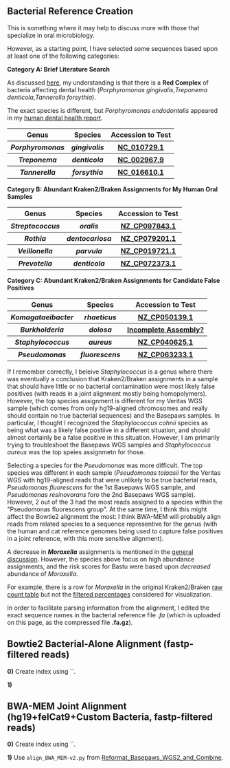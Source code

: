 ## Bacterial Reference Creation

This is something where it may help to discuss more with those that specialize in oral microbiology.

However, as a starting point, I have selected some sequences based upon at least one of the following categories:

**Category A: Brief Literature Search**

As discussed [here](https://github.com/cwarden45/Bastu_Cat_Genome/discussions/1), my understanding is that there is a **Red Complex** of bacteria affecting dental health (*Porphyromonas gingivalis*,*Treponema denticola*,*Tannerella forsythia*).

The exact species is different, but *Porphyromonas endodontalis* appeared in my [human dental health report](https://github.com/cwarden45/Bastu_Cat_Genome/discussions/1#discussioncomment-4082391).

<table>
  <tbody>
    <tr>
    	<th align="center">Genus</th>
	<th align="center">Species</th>
	 <th align="center">Accession to Test</th>
    </tr>
     <tr>
      <th align="center"><i>Porphyromonas</i></th>
      <th align="center"><i>gingivalis</i></th>
      <th align="center"><a href="https://www.ncbi.nlm.nih.gov/nuccore/NC_010729.1/">NC_010729.1</a></th>
    </tr>
     <tr>
      <th align="center"><i>Treponema</i></th>
      <th align="center"><i>denticola</i></th>
      <th align="center"><a href="https://www.ncbi.nlm.nih.gov/nuccore/NC_002967.9/">NC_002967.9</a></th>
    </tr>
     <tr>
      <th align="center"><i>Tannerella</i></th>
      <th align="center"><i>forsythia</i></th>
      <th align="center"><a href="https://www.ncbi.nlm.nih.gov/nuccore/NC_016610.1/">NC_016610.1</a></th>
    </tr>
</tbody>
</table>

**Category B: Abundant Kraken2/Braken Assignments for My Human Oral Samples**

<table>
  <tbody>
    <tr>
    	<th align="center">Genus</th>
	<th align="center">Species</th>
	 <th align="center">Accession to Test</th>
    </tr>
     <tr>
      <th align="center"><i>Streptococcus</i></th>
      <th align="center"><i>oralis</i></th>
      <th align="center"><a href="https://www.ncbi.nlm.nih.gov/nuccore/NZ_CP097843.1">NZ_CP097843.1</a></th>
    </tr>
     <tr>
      <th align="center"><i>Rothia</i></th>
      <th align="center"><i>dentocariosa</i></th>
      <th align="center"><a href="https://www.ncbi.nlm.nih.gov/nuccore/NZ_CP079201.1">NZ_CP079201.1</a></th>
    </tr>
      <tr>
      <th align="center"><i>Veillonella</i></th>
      <th align="center"><i>parvula</i></th>
      <th align="center"><a href="https://www.ncbi.nlm.nih.gov/nuccore/NZ_CP019721.1">NZ_CP019721.1</a</th>
    </tr>
      <tr>
      <th align="center"><i>Prevotella</i></th>
      <th align="center"><i>denticola</i></th>
      <th align="center"><a href="https://www.ncbi.nlm.nih.gov/nuccore/NZ_CP072373.1">NZ_CP072373.1</a</th>
    </tr>
</tbody>
</table>

**Category C: Abundant Kraken2/Braken Assignments for Candidate False Positives**

<table>
  <tbody>
    <tr>
    	<th align="center">Genus</th>
	<th align="center">Species</th>
	 <th align="center">Accession to Test</th>
    </tr>
     <tr>
      <th align="center"><i>Komagataeibacter</i></th>
      <th align="center"><i>rhaeticus</i></th>
      <th align="center"><a href="https://www.ncbi.nlm.nih.gov/nuccore/NZ_CP050139.1">NZ_CP050139.1</a></th>
    </tr>
     <tr>
      <th align="center"><i>Burkholderia</i></th>
      <th align="center"><i>dolosa</i></th>
      <th align="center"><a href="https://www.ncbi.nlm.nih.gov/nuccore/NZ_JAJFOB000000000.1">Incomplete Assembly?</a></th>
    </tr>
     <tr>
      <th align="center"><i>Staphylococcus</i></th>
      <th align="center"><i>aureus</i></th>
      <th align="center"><a href="https://www.ncbi.nlm.nih.gov/nuccore/NZ_CP040625.1">NZ_CP040625.1</a></th>
    </tr>
     <tr>
      <th align="center"><i>Pseudomonas</i></th>
      <th align="center"><i>fluorescens</i></th>
      <th align="center"><a href="https://www.ncbi.nlm.nih.gov/nuccore/NZ_CP063233.1">NZ_CP063233.1</a></th>
    </tr>
</tbody>
</table>
	  
If I remember correctly, I beleive *Staphylococcus* is a genus where there was eventually a conclusion that Kraken2/Braken assignments in a sample that should have little or no bacterial contamination were most likely false positives (with reads in a joint alignment mostly being homopolymers).  However, the top species assignment is different for my Veritas WGS sample (which comes from only hg19-aligned chromosomes and really should contain no true bacterial sequences) and the Basepaws samples.  In particular, I thought I recognized the *Staphylococcus cohnii* species as being what was a likely false postiive in a different situation, and should almost certainly be a false positive in this situation.  However, I am primarily trying to troubleshoot the Basepaws WGS samples and *Staphylococcus aureus* was the top speies assignmetn for those.
	  
Selecting a species for the *Pseudomonas* was more difficult.  The top species was different in each sample (*Pseudomonas tolaasii* for the Veritas WGS with hg19-aligned reads that were unlikely to be true bacterial reads, *Pseudomonas fluorescens* for the 1st Basepaws WGS sample, and *Pseudomonas resinovorans* foro the 2nd Basepaws WGS sample).  However, 2 out of the 3 had the most reads assigned to a species within the "Pseudomonas fluorescens group".  At the same time, I think this might affect the Bowtie2 alignment the most: I think BWA-MEM will probably align reads from related species to a sequence representive for the genus (with the human and cat reference genomes being used to capture false positives in a joint reference, with this more sensitive alignment).
	  
A decrease in ***Moraxella*** assignments is mentioned in the [general discussion](https://github.com/cwarden45/Bastu_Cat_Genome/discussions/1).  However, the species above focus on high abundance assignments, and the risk scores for Bastu were based upon *decreased* abundance of *Moraxella*.

For example, there is a row for *Moraxella* in the original Kraken2/Braken [raw count table](https://github.com/cwarden45/Bastu_Cat_Genome/blob/master/Basepaws_Notes/Reformat_Basepaws_WGS2_and_Combine/n29_FILTERED_Braken_genera-counts.txt) but not the [filtered percentages](https://github.com/cwarden45/Bastu_Cat_Genome/blob/master/Basepaws_Notes/Reformat_Basepaws_WGS2_and_Combine/n29_FILTERED_Braken_genera-heatmap_quantified.txt) considered for visualization.

In order to facilitate parsing information from the alignment, I edited the exact sequence names in the bacterial reference file *.fa* (which is uploaded on this page, as the compressed file **.fa.gz**).

## Bowtie2 Bacterial-Alone Alignment (fastp-filtered reads)

**0)** Create index using ``.

**1)** 

## BWA-MEM Joint Alignment (hg19+felCat9+Custom Bacteria, fastp-filtered reads)

**0)** Create index using ``.

**1)** Use `align_BWA_MEM-v2.py` from [Reformat_Basepaws_WGS2_and_Combine](https://github.com/cwarden45/Bastu_Cat_Genome/blob/master/Basepaws_Notes/Reformat_Basepaws_WGS2_and_Combine/align_BWA_MEM-v2.py).
